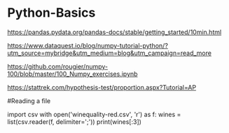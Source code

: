 # Python-Basics

https://pandas.pydata.org/pandas-docs/stable/getting_started/10min.html

https://www.dataquest.io/blog/numpy-tutorial-python/?utm_source=mybridge&utm_medium=blog&utm_campaign=read_more

https://github.com/rougier/numpy-100/blob/master/100_Numpy_exercises.ipynb

https://stattrek.com/hypothesis-test/proportion.aspx?Tutorial=AP

#Reading a file 

import csv
with open('winequality-red.csv', 'r') as f:
wines = list(csv.reader(f, delimiter=';'))
print(wines[:3])
